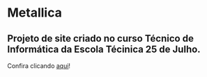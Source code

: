 <!DOCTYPE html>
<html lang="en">
<head>
    <meta charset="UTF-8">
    <meta http-equiv="X-UA-Compatible" content="IE=edge">
    <meta name="viewport" content="width=device-width, initial-scale=1.0">

</head>
<body>
    <h1>Metallica</h1>
    <h2>Projeto de site criado no curso Técnico de Informática da Escola Técinica 25 de Julho.</h2>
    <p>Confira clicando <a href="https://vitorbuss04.github.io/metallica/">aqui</a>!</p>
</body>
</html>
